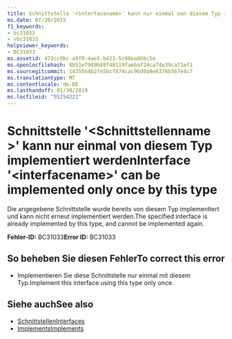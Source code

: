 ```yaml
---
title: Schnittstelle '<interfacename>' kann nur einmal von diesem Typ implementiert werden
ms.date: 07/20/2015
f1_keywords:
- bc31033
- vbc31033
helpviewer_keywords:
- BC31033
ms.assetid: 473cc0bc-a9f0-4ae5-b421-5c08ea6bbc5e
ms.openlocfilehash: 8b51e7989b88f48119faebaf24ca74e39caf1ef1
ms.sourcegitcommit: 14355b4b2fe5bcf874cac96d0a9e6376b567e4c7
ms.translationtype: MT
ms.contentlocale: de-DE
ms.lasthandoff: 01/30/2019
ms.locfileid: "55254222"
---
```

# <a name="interface-interfacename-can-be-implemented-only-once-by-this-type"></a><span data-ttu-id="92c08-102">Schnittstelle '\<Schnittstellenname >' kann nur einmal von diesem Typ implementiert werden</span><span class="sxs-lookup"><span data-stu-id="92c08-102">Interface '\<interfacename>' can be implemented only once by this type</span></span>
<span data-ttu-id="92c08-103">Die angegebene Schnittstelle wurde bereits von diesem Typ implementiert und kann nicht erneut implementiert werden.</span><span class="sxs-lookup"><span data-stu-id="92c08-103">The specified interface is already implemented by this type, and cannot be implemented again.</span></span>  
  
 <span data-ttu-id="92c08-104">**Fehler-ID:** BC31033</span><span class="sxs-lookup"><span data-stu-id="92c08-104">**Error ID:** BC31033</span></span>  
  
## <a name="to-correct-this-error"></a><span data-ttu-id="92c08-105">So beheben Sie diesen Fehler</span><span class="sxs-lookup"><span data-stu-id="92c08-105">To correct this error</span></span>  
  
-   <span data-ttu-id="92c08-106">Implementieren Sie diese Schnittstelle nur einmal mit diesem Typ.</span><span class="sxs-lookup"><span data-stu-id="92c08-106">Implement this interface using this type only once.</span></span>  
  
## <a name="see-also"></a><span data-ttu-id="92c08-107">Siehe auch</span><span class="sxs-lookup"><span data-stu-id="92c08-107">See also</span></span>
- [<span data-ttu-id="92c08-108">Schnittstellen</span><span class="sxs-lookup"><span data-stu-id="92c08-108">Interfaces</span></span>](../../visual-basic/programming-guide/language-features/interfaces/index.md)
- [<span data-ttu-id="92c08-109">Implements</span><span class="sxs-lookup"><span data-stu-id="92c08-109">Implements</span></span>](../../visual-basic/language-reference/statements/implements-clause.md)
